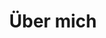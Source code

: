 ---
title: "Über mich" # in any language you want
layout: "about" # necessary for search
# url: "/archive"
# description: "Description for Search"
summary: "about"
placeholder: "placeholder text in search input box"
---